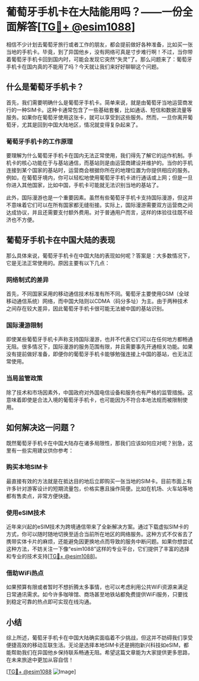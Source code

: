 # 葡萄牙手机卡在大陆能用吗？——一份全面解答[[TG💪+ @esim1088](https://t.me/s/esim1088)]

相信不少计划去葡萄牙旅行或者工作的朋友，都会提前做好各种准备，比如买一张当地的手机卡。毕竟，到了异国他乡，没有网络可真是寸步难行啊！不过，当你带着葡萄牙手机卡回到国内时，可能会发现它突然“失灵”了。那么问题来了：葡萄牙手机卡在国内真的不能用了吗？今天就让我们来好好聊聊这个问题。

## 什么是葡萄牙手机卡？

首先，我们需要明确什么是葡萄牙手机卡。简单来说，就是由葡萄牙当地运营商发行的一种SIM卡。这种卡通常包含了一些基础套餐，比如通话、短信和数据流量等服务。如果你在葡萄牙使用这张卡，就可以享受到这些服务。然而，一旦你离开葡萄牙，尤其是回到中国大陆地区，情况就变得复杂起来了。

### 葡萄牙手机卡的工作原理

要理解为什么葡萄牙手机卡在国内无法正常使用，我们得先了解它的运作机制。手机卡的核心功能在于与基站通信，而基站则是由运营商建设并维护的。当你的手机连接到某个国家的基站时，运营商会根据你所在的地理位置为你提供相应的服务。例如，在葡萄牙境内，你可以轻松地使用葡萄牙手机卡进行通话或上网；但是一旦你进入其他国家，比如中国，手机卡可能就无法识别当地的基站了。

此外，国际漫游也是一个重要因素。虽然有些葡萄牙手机卡支持国际漫游，但这并不意味着它们可以在所有国家都无缝衔接。实际上，国际漫游需要双方运营商之间达成协议，并且还需要支付额外费用。对于普通用户而言，这样的体验往往既不经济也不方便。

## 葡萄牙手机卡在中国大陆的表现

那么具体来说，葡萄牙手机卡在中国大陆的表现如何呢？答案是：大多数情况下，它是无法正常使用的。原因主要有以下几点：

### 网络制式的差异

首先，不同国家采用的移动通信技术标准有所不同。葡萄牙主要使用GSM（全球移动通信系统）网络，而中国大陆则以CDMA（码分多址）为主。由于两种技术之间存在较大差异，因此葡萄牙手机卡很可能无法被中国的基站识别。

### 国际漫游限制

即使某些葡萄牙手机卡声称支持国际漫游，也并不代表它们可以在任何地方都畅通无阻。很多情况下，国际漫游的服务范围有限，并且需要事先开通相关功能。如果没有提前做好准备，即便你的葡萄牙手机卡能够勉强连接上中国的基站，也无法正常使用。

### 当局监管政策

除了技术和市场因素外，中国政府对外国电信设备和服务也有严格的监管措施。这意味着即使是合法入境的葡萄牙手机卡，也可能因为不符合本地法规而被限制使用。

## 如何解决这一问题？

既然葡萄牙手机卡在中国大陆存在诸多局限性，那我们应该如何应对呢？别急，这里有一些实用建议供你参考：

### 购买本地SIM卡

最直接有效的方法就是在抵达目的地后立即购买一张当地的SIM卡。目前市面上有许多针对游客设计的短期流量包，价格实惠且操作简便。比如在机场、火车站等地都有售卖点，非常方便快捷。

### 使用eSIM技术

近年来兴起的eSIM技术为跨境通信带来了全新解决方案。通过下载虚拟SIM卡的方式，你可以随时随地切换至适合当前所在地区的网络服务。这种方式不仅省去了携带实体卡片的麻烦，还能避免因更换地点而导致的服务中断问题。如果你想尝试这种方法，不妨关注一下像“esim1088”这样的专业平台，它们提供了丰富的选择和专业的技术支持[[TG💪+ @esim1088](https://t.me/s/esim1088)]。

### 借助WiFi热点

如果预算有限或者暂时不想折腾太多事情，也可以考虑利用公共WiFi资源来满足日常通讯需求。如今许多咖啡馆、商场甚至地铁站都免费提供WiFi服务，只要找到稳定可靠的热点即可实现在线沟通。

## 小结

综上所述，葡萄牙手机卡在中国大陆确实面临着不少挑战，但这并不妨碍我们享受便捷高效的移动互联生活。无论是选择本地SIM卡还是拥抱新兴科技如eSIM，都能帮助我们在异国他乡保持联系畅通无阻。希望这篇文章能为大家提供更多思路，在未来旅途中更加从容自信！

[[TG💪+ @esim1088](https://t.me/s/esim1088) ![Image](https://i.postimg.cc/4NQfJmqS/Snipaste-2025-05-13-00-14-12.png)]